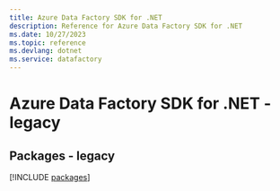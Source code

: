```yaml
---
title: Azure Data Factory SDK for .NET
description: Reference for Azure Data Factory SDK for .NET
ms.date: 10/27/2023
ms.topic: reference
ms.devlang: dotnet
ms.service: datafactory
---
```

# Azure Data Factory SDK for .NET - legacy
## Packages - legacy
[!INCLUDE [packages](data-factory-index.md)]